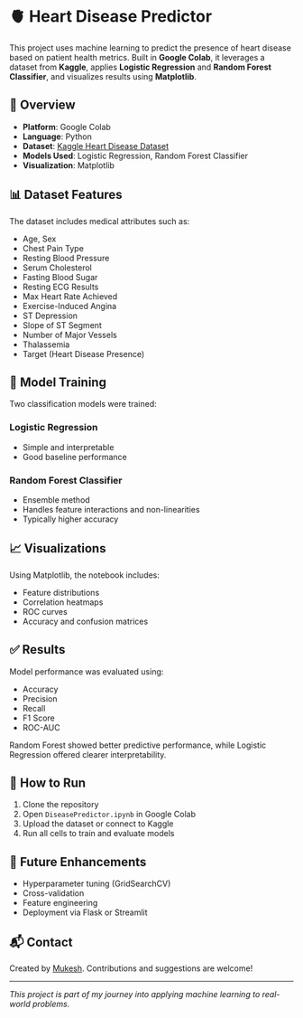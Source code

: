 # 🫀 Heart Disease Predictor

This project uses machine learning to predict the presence of heart disease based on patient health metrics. Built in **Google Colab**, it leverages a dataset from **Kaggle**, applies **Logistic Regression** and **Random Forest Classifier**, and visualizes results using **Matplotlib**.

## 📌 Overview

- **Platform**: Google Colab  
- **Language**: Python  
- **Dataset**: [Kaggle Heart Disease Dataset](https://www.kaggle.com/)  
- **Models Used**: Logistic Regression, Random Forest Classifier  
- **Visualization**: Matplotlib  

## 📊 Dataset Features

The dataset includes medical attributes such as:

- Age, Sex  
- Chest Pain Type  
- Resting Blood Pressure  
- Serum Cholesterol  
- Fasting Blood Sugar  
- Resting ECG Results  
- Max Heart Rate Achieved  
- Exercise-Induced Angina  
- ST Depression  
- Slope of ST Segment  
- Number of Major Vessels  
- Thalassemia  
- Target (Heart Disease Presence)

## 🧠 Model Training

Two classification models were trained:

### Logistic Regression
- Simple and interpretable  
- Good baseline performance

### Random Forest Classifier
- Ensemble method  
- Handles feature interactions and non-linearities  
- Typically higher accuracy

## 📈 Visualizations

Using Matplotlib, the notebook includes:

- Feature distributions  
- Correlation heatmaps  
- ROC curves  
- Accuracy and confusion matrices

## ✅ Results

Model performance was evaluated using:

- Accuracy  
- Precision  
- Recall  
- F1 Score  
- ROC-AUC

Random Forest showed better predictive performance, while Logistic Regression offered clearer interpretability.

## 🚀 How to Run

1. Clone the repository  
2. Open `DiseasePredictor.ipynb` in Google Colab  
3. Upload the dataset or connect to Kaggle  
4. Run all cells to train and evaluate models

## 🔧 Future Enhancements

- Hyperparameter tuning (GridSearchCV)  
- Cross-validation  
- Feature engineering  
- Deployment via Flask or Streamlit

## 📬 Contact

Created by [Mukesh](https://github.com/Mukesh2806). Contributions and suggestions are welcome!

---

*This project is part of my journey into applying machine learning to real-world problems.*
